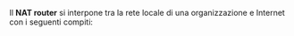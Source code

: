 Il __NAT router__ si interpone tra la rete locale di una organizzazione e Internet con i seguenti compiti:
